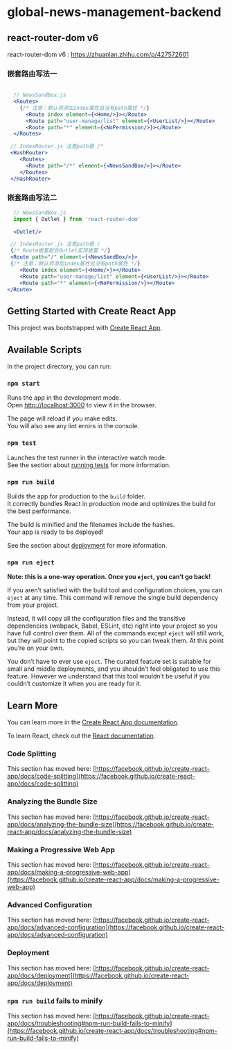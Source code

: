 # global-news-management-backend

## react-router-dom v6

react-router-dom v6 : https://zhuanlan.zhihu.com/p/427572601

### 嵌套路由写法一
```jsx
  
  // NewsSandBox.js
  <Routes>
    {/* 注意：默认项添加index属性且没有path属性 */}
      <Route index element={<Home/>}></Route>
      <Route path="user-manage/list" element={<UserList/>}></Route>
      <Route path="*" element={<NoPermission/>}></Route>
  </Routes>

```

```jsx
 // IndexRouter.js 注意path是 /*
 <HashRouter>
    <Routes>
      <Route path="/*" element={<NewsSandBox/>}></Route>
    </Routes>
 </HashRouter>

```

### 嵌套路由写法二

```jsx
  // NewsSandBox.js
  import { Outlet } from 'react-router-dom'

  <Outlet/>

```

```jsx
 // IndexRouter.js 注意path是 /
 {/* Route嵌套配合Outlet实现嵌套 */}
 <Route path="/" element={<NewsSandBox/>}>
 {/* 注意：默认项添加index属性且没有path属性 */}
    <Route index element={<Home/>}></Route>
    <Route path="user-manage/list" element={<UserList/>}></Route>
    <Route path="*" element={<NoPermission/>}></Route>
</Route>

```

## Getting Started with Create React App

This project was bootstrapped with [Create React App](https://github.com/facebook/create-react-app).

## Available Scripts

In the project directory, you can run:

### `npm start`

Runs the app in the development mode.\
Open [http://localhost:3000](http://localhost:3000) to view it in the browser.

The page will reload if you make edits.\
You will also see any lint errors in the console.

### `npm test`

Launches the test runner in the interactive watch mode.\
See the section about [running tests](https://facebook.github.io/create-react-app/docs/running-tests) for more information.

### `npm run build`

Builds the app for production to the `build` folder.\
It correctly bundles React in production mode and optimizes the build for the best performance.

The build is minified and the filenames include the hashes.\
Your app is ready to be deployed!

See the section about [deployment](https://facebook.github.io/create-react-app/docs/deployment) for more information.

### `npm run eject`

**Note: this is a one-way operation. Once you `eject`, you can’t go back!**

If you aren’t satisfied with the build tool and configuration choices, you can `eject` at any time. This command will remove the single build dependency from your project.

Instead, it will copy all the configuration files and the transitive dependencies (webpack, Babel, ESLint, etc) right into your project so you have full control over them. All of the commands except `eject` will still work, but they will point to the copied scripts so you can tweak them. At this point you’re on your own.

You don’t have to ever use `eject`. The curated feature set is suitable for small and middle deployments, and you shouldn’t feel obligated to use this feature. However we understand that this tool wouldn’t be useful if you couldn’t customize it when you are ready for it.

## Learn More

You can learn more in the [Create React App documentation](https://facebook.github.io/create-react-app/docs/getting-started).

To learn React, check out the [React documentation](https://reactjs.org/).

### Code Splitting

This section has moved here: [https://facebook.github.io/create-react-app/docs/code-splitting](https://facebook.github.io/create-react-app/docs/code-splitting)

### Analyzing the Bundle Size

This section has moved here: [https://facebook.github.io/create-react-app/docs/analyzing-the-bundle-size](https://facebook.github.io/create-react-app/docs/analyzing-the-bundle-size)

### Making a Progressive Web App

This section has moved here: [https://facebook.github.io/create-react-app/docs/making-a-progressive-web-app](https://facebook.github.io/create-react-app/docs/making-a-progressive-web-app)

### Advanced Configuration

This section has moved here: [https://facebook.github.io/create-react-app/docs/advanced-configuration](https://facebook.github.io/create-react-app/docs/advanced-configuration)

### Deployment

This section has moved here: [https://facebook.github.io/create-react-app/docs/deployment](https://facebook.github.io/create-react-app/docs/deployment)

### `npm run build` fails to minify

This section has moved here: [https://facebook.github.io/create-react-app/docs/troubleshooting#npm-run-build-fails-to-minify](https://facebook.github.io/create-react-app/docs/troubleshooting#npm-run-build-fails-to-minify)
